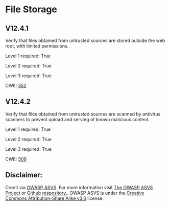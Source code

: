 # File Storage

## V12.4.1

Verify that files obtained from untrusted sources are stored outside the web root, with limited permissions.

Level 1 required: True

Level 2 required: True

Level 3 required: True

CWE: [552](https://cwe.mitre.org/data/definitions/552)

## V12.4.2

Verify that files obtained from untrusted sources are scanned by antivirus scanners to prevent upload and serving of known malicious content.

Level 1 required: True

Level 2 required: True

Level 3 required: True

CWE: [509](https://cwe.mitre.org/data/definitions/509)



## Disclaimer:

Credit via [OWASP ASVS](https://owasp.org/www-project-application-security-verification-standard/). For more information visit [The OWASP ASVS Project](https://owasp.org/www-project-application-security-verification-standard/) or [Github respository.](https://github.com/OWASP/ASVS). OWASP ASVS is under the [Creative Commons Attribution-Share Alike v3.0](https://creativecommons.org/licenses/by-sa/3.0/) license.
